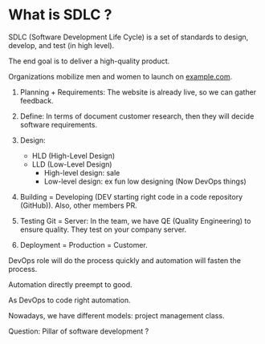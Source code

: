 # What is SDLC ?

SDLC (Software Development Life Cycle) is a set of standards to design, develop, and test (in high level).

The end goal is to deliver a high-quality product.

Organizations mobilize men and women to launch on [example.com](https://example.com/).

1. Planning + Requirements: The website is already live, so we can gather feedback.

2. Define: In terms of document customer research, then they will decide software requirements.

3. Design:
   - HLD (High-Level Design)
   - LLD (Low-Level Design)
      - High-level design: sale
      - Low-level design: ex fun low designing
   (Now DevOps things)

4. Building = Developing (DEV starting right code in a code repository (GitHub)).
   Also, other members PR.

5. Testing Git = Server: In the team, we have QE (Quality Engineering) to ensure quality. They test on your company server.

6. Deployment = Production = Customer.

DevOps role will do the process quickly and automation will fasten the process.

Automation directly preempt to good.

As DevOps to code right automation.

Nowadays, we have different models: project management class.

Question: Pillar of software development ?
